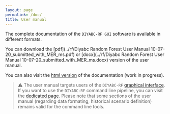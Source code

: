 ```yaml
---
layout: page
permalink: /doc/
title: User manual
---
```


The complete documentation of the `DIYABC-RF GUI` software is available in different formats.

You can download the [pdf](../rf/Diyabc Random Forest User Manual 10-07-20_submitted_with_MER_ms.pdf) or [docx](../rf/Diyabc Random Forest User Manual 10-07-20_submitted_with_MER_ms.docx) version of the user manual.

You can also visit the [html version](/rf/notice.html) of the documentation (work in progress).

> :warning: The user manual targets users of the `DIYABC-RF` [graphical interface](/gui/). If you want to use the `DIYABC-RF` command line pipeline, you can visit the [dedicated page](/cli/). Please note that some sections of the user manual (regarding data formating, historical scenario definition) remains valid for the command line tools.  
